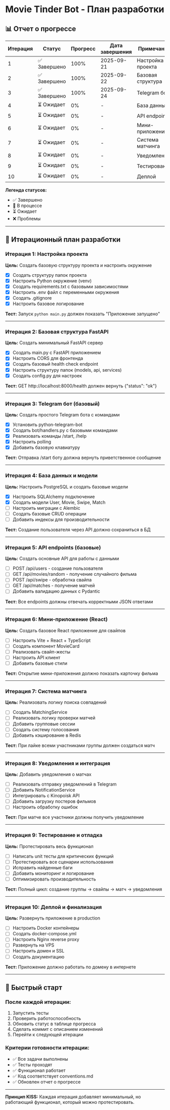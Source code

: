 # Movie Tinder Bot - План разработки

## 📊 Отчет о прогрессе

| Итерация | Статус | Прогресс | Дата завершения | Примечания |
|----------|--------|----------|------------------|------------|
| 1 | ✅ Завершено | 100% | 2025-09-21 | Настройка проекта |
| 2 | ✅ Завершено | 100% | 2025-09-22 | Базовая структура |
| 3 | ✅ Завершено | 100% | 2025-09-24 | Telegram бот |
| 4 | ⏳ Ожидает | 0% | - | База данных |
| 5 | ⏳ Ожидает | 0% | - | API endpoints |
| 6 | ⏳ Ожидает | 0% | - | Мини-приложение |
| 7 | ⏳ Ожидает | 0% | - | Система матчинга |
| 8 | ⏳ Ожидает | 0% | - | Уведомления |
| 9 | ⏳ Ожидает | 0% | - | Тестирование |
| 10 | ⏳ Ожидает | 0% | - | Деплой |

**Легенда статусов:**
- ✅ Завершено
- 🔄 В процессе  
- ⏳ Ожидает
- ❌ Проблемы

---

## 🎯 Итерационный план разработки

### Итерация 1: Настройка проекта
**Цель:** Создать базовую структуру проекта и настроить окружение

- [x] Создать структуру папок проекта
- [x] Настроить Python окружение (venv)
- [x] Создать requirements.txt с базовыми зависимостями
- [x] Настроить .env файл с переменными окружения
- [x] Создать .gitignore
- [x] Настроить базовое логирование

**Тест:** Запуск `python main.py` должен показать "Приложение запущено"

---

### Итерация 2: Базовая структура FastAPI
**Цель:** Создать минимальный FastAPI сервер

- [x] Создать main.py с FastAPI приложением
- [x] Настроить CORS для фронтенда
- [x] Создать базовый health check endpoint
- [x] Настроить структуру папок (models, api, services)
- [x] Создать config.py для настроек

**Тест:** GET http://localhost:8000/health должен вернуть {"status": "ok"}

---

### Итерация 3: Telegram бот (базовый)
**Цель:** Создать простого Telegram бота с командами

- [x] Установить python-telegram-bot
- [x] Создать bot/handlers.py с базовыми командами
- [x] Реализовать команды /start, /help
- [x] Настроить polling
- [x] Добавить базовую клавиатуру

**Тест:** Отправка /start боту должна вернуть приветственное сообщение

---

### Итерация 4: База данных и модели
**Цель:** Настроить PostgreSQL и создать базовые модели

- [x] Настроить SQLAlchemy подключение
- [x] Создать модели User, Movie, Swipe, Match
- [ ] Настроить миграции с Alembic
- [ ] Создать базовые CRUD операции
- [ ] Добавить индексы для производительности

**Тест:** Создание пользователя через API должно сохраниться в БД

---

### Итерация 5: API endpoints (базовые)
**Цель:** Создать основные API для работы с данными

- [ ] POST /api/users - создание пользователя
- [ ] GET /api/movies/random - получение случайного фильма
- [ ] POST /api/swipe - обработка свайпа
- [ ] GET /api/matches - получение матчей
- [ ] Добавить валидацию данных с Pydantic

**Тест:** Все endpoints должны отвечать корректными JSON ответами

---

### Итерация 6: Мини-приложение (React)
**Цель:** Создать базовое React приложение для свайпов

- [ ] Настроить Vite + React + TypeScript
- [ ] Создать компонент MovieCard
- [ ] Реализовать свайп-жесты
- [ ] Настроить API клиент
- [ ] Добавить базовые стили

**Тест:** Открытие мини-приложения должно показать карточку фильма

---

### Итерация 7: Система матчинга
**Цель:** Реализовать логику поиска совпадений

- [ ] Создать MatchingService
- [ ] Реализовать логику проверки матчей
- [ ] Добавить групповые сессии
- [ ] Создать систему голосования
- [ ] Добавить кэширование в Redis

**Тест:** При лайке всеми участниками группы должен создаться матч

---

### Итерация 8: Уведомления и интеграция
**Цель:** Добавить уведомления о матчах

- [ ] Реализовать отправку уведомлений в Telegram
- [ ] Добавить NotificationService
- [ ] Интегрировать с Kinopoisk API
- [ ] Добавить загрузку постеров фильмов
- [ ] Настроить обработку ошибок

**Тест:** При матче все участники должны получить уведомление

---

### Итерация 9: Тестирование и отладка
**Цель:** Протестировать весь функционал

- [ ] Написать unit тесты для критических функций
- [ ] Протестировать все сценарии использования
- [ ] Исправить найденные баги
- [ ] Добавить мониторинг и логирование
- [ ] Оптимизировать производительность

**Тест:** Полный цикл: создание группы → свайпы → матч → уведомления

---

### Итерация 10: Деплой и финализация
**Цель:** Развернуть приложение в production

- [ ] Настроить Docker контейнеры
- [ ] Создать docker-compose.yml
- [ ] Настроить Nginx reverse proxy
- [ ] Развернуть на VPS
- [ ] Настроить домен и SSL
- [ ] Создать документацию

**Тест:** Приложение должно работать по домену в интернете

---

## 🚀 Быстрый старт

### После каждой итерации:
1. Запустить тесты
2. Проверить работоспособность
3. Обновить статус в таблице прогресса
4. Сделать коммит с описанием изменений
5. Перейти к следующей итерации

### Критерии готовности итерации:
- ✅ Все задачи выполнены
- ✅ Тесты проходят
- ✅ Функционал работает
- ✅ Код соответствует conventions.md
- ✅ Обновлен отчет о прогрессе

---

**Принцип KISS:** Каждая итерация добавляет минимальный, но работающий функционал, который можно протестировать.
